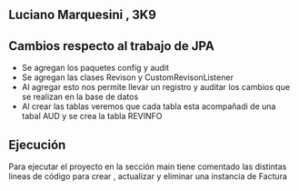 ## Luciano Marquesini , 3K9

## Cambios respecto al trabajo de JPA
- Se agregan los paquetes config y audit
 - Se agregan las clases Revison y CustomRevisonListener
- Al agregar esto nos permite llevar un registro y auditar los cambios que se realizan en la base de datos
- Al crear las tablas veremos que cada tabla esta acompañadi de una tabal AUD y se crea la tabla REVINFO


## Ejecución
Para ejecutar el proyecto en la sección main tiene comentado las distintas lineas de código para crear , actualizar y eliminar una instancia de Factura
